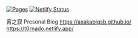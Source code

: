 [![Pages](https://github.com/axAKAbigSB/axakabigsb.github.io/actions/workflows/pages.yml/badge.svg)](https://github.com/axAKAbigSB/axakabigsb.github.io/actions/workflows/pages.yml)
[![Netlify Status](https://api.netlify.com/api/v1/badges/569542ae-d6f1-4e91-8f5a-77be5dd2ba44/deploy-status)](https://app.netlify.com/sites/t0rnado/deploys)


宵之寂 Presonal Blog
https://axakabigsb.github.io/
https://t0rnado.netlify.app/
